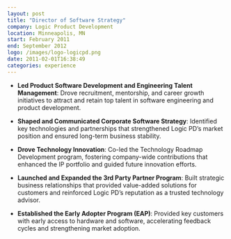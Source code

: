 ```yaml
---
layout: post
title: "Director of Software Strategy"
company: Logic Product Development
location: Minneapolis, MN
start: February 2011
end: September 2012
logo: /images/logo-logicpd.png
date: 2011-02-01T16:38:49
categories: experience
---
```


- **Led Product Software Development and Engineering Talent Management**: Drove recruitment, mentorship, and career growth initiatives to attract and retain top talent in software engineering and product development.

- **Shaped and Communicated Corporate Software Strategy**: Identified key technologies and partnerships that strengthened Logic PD’s market position and ensured long-term business stability.

- **Drove Technology Innovation**: Co-led the Technology Roadmap Development program, fostering company-wide contributions that enhanced the IP portfolio and guided future innovation efforts.

- **Launched and Expanded the 3rd Party Partner Program**: Built strategic business relationships that provided value-added solutions for customers and reinforced Logic PD’s reputation as a trusted technology advisor.

- **Established the Early Adopter Program (EAP)**: Provided key customers with early access to hardware and software, accelerating feedback cycles and strengthening market adoption.

